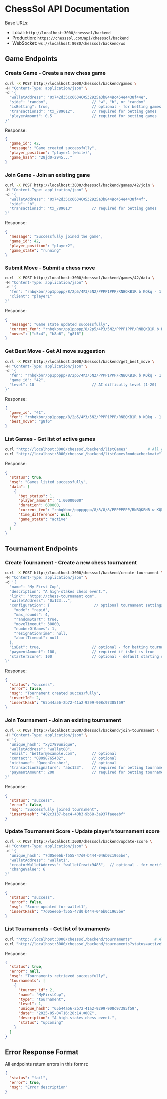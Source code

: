 # ChessSol API Documentation

Base URLs:

- Local: `http://localhost:3000/chesssol/backend`
- Production: `https://chesssol.com/api/chesssol/backend`
- WebSocket: `ws://localhost:8080/chesssol/backend/ws`

## Game Endpoints

### Create Game - Create a new chess game

```bash
curl -X POST http://localhost:3000/chesssol/backend/games \
-H "Content-Type: application/json" \
-d '{
  "walletAddress": "0x742d35Cc6634C0532925a3b844Bc454e4438f44e",
  "side": "random",                    // "w", "b", or "random"
  "isBetting": true,                   // optional - for betting games
  "transactionId": "tx_789012",        // required for betting games
  "playerAmount": 0.5                  // required for betting games
}'
```

Response:

```json
{
  "game_id": 42,
  "message": "Game created successfully",
  "player_position": "player1 (white)",
  "game_hash": "28jd0-2945..."
}
```

### Join Game - Join an existing game

```bash
curl -X POST http://localhost:3000/chesssol/backend/games/42/join \
-H "Content-Type: application/json" \
-d '{
  "walletAddress": "0x742d35Cc6634C0532925a3b844Bc454e4438f44f",
  "side": "b",
  "transactionId": "tx_789013"         // required for betting games
}'
```

Response:

```json
{
  "message": "Successfully joined the game",
  "game_id": 42,
  "player_position": "player2",
  "game_state": "running"
}
```

### Submit Move - Submit a chess move

```bash
curl -X POST http://localhost:3000/chesssol/backend/games/42/data \
-H "Content-Type: application/json" \
-d '{
  "fen": "rnbqkbnr/pp1ppppp/8/2p5/4P3/5N2/PPPP1PPP/RNBQKB1R b KQkq - 1 2",
  "client": "player1"
}'
```

Response:

```json
{
  "message": "Game state updated successfully",
  "current_fen": "rnbqkbnr/pp1ppppp/8/2p5/4P3/5N2/PPPP1PPP/RNBQKB1R b KQkq - 1 2",
  "moves": ["c5c4", "b8a6", "g8f6"]
}
```

### Get Best Move - Get AI move suggestion

```bash
curl -X POST http://localhost:3000/chesssol/backend/get_best_move \
-H "Content-Type: application/json" \
-d '{
  "fen": "rnbqkbnr/pp1ppppp/8/2p5/4P3/5N2/PPPP1PPP/RNBQKB1R b KQkq - 1 2",
  "game_id": "42",
  "level": 18                          // AI difficulty level (1-20)
}'
```

Response:

```json
{
  "game_id": "42",
  "fen": "rnbqkbnr/pp1ppppp/8/2p5/4P3/5N2/PPPP1PPP/RNBQKB1R b KQkq - 1 2",
  "best_move": "g8f6"
}
```

### List Games - Get list of active games

```bash
curl "http://localhost:3000/chesssol/backend/listGames"         # All games
curl "http://localhost:3000/chesssol/backend/listGames?mode=checkmate"  # Checkmate games only
```

Response:

```json
{
  "status": true,
  "msg": "Games listed successfully",
  "data": [
    {
      "bet_status": 1,
      "player_amount": "1.00000000",
      "duration": 600000,
      "current_fen": "rnbqkbnr/pppppppp/8/8/8/8/PPPPPPPP/RNBQKBNR w KQkq - 0 1",
      "time_difference": null,
      "game_state": "active"
    }
  ]
}
```

## Tournament Endpoints

### Create Tournament - Create a new chess tournament

```bash
curl -X POST http://localhost:3000/chesssol/backend/create-tournament \
-H "Content-Type: application/json" \
-d '{
  "name": "My First Cup",
  "description": "A high-stakes chess event.",
  "link": "https://chess-tournament.com",
  "walletAddress": "0x123...",
  "configuration": {                    // optional tournament settings
    "mode": "rapid",
    "max_rounds": 4,
    "randomStart": true,
    "moveTimeout": 30000,
    "numberOfGames": 1,
    "resignationTime": null,
    "abortTimeout": null
  },
  "isBet": true,                       // optional - for betting tournaments
  "paymentAmount": 100,                // required if isBet is true
  "starterScore": 100                  // optional - default starting score
}'
```

Response:

```json
{
  "status": "success",
  "error": false,
  "msg": "Tournament created successfully",
  "insertId": 2,
  "insertHash": "65b44a56-2b72-41a2-9299-908c97385f59"
}
```

### Join Tournament - Join an existing tournament

```bash
curl -X POST http://localhost:3000/chesssol/backend/join-tournament \
-H "Content-Type: application/json" \
-d '{
  "unique_hash": "xyz789unique",
  "walletAddress": "wallet88",
  "email": "bettor@example.com",       // optional
  "contact": "08098765432",            // optional
  "nickname": "QueenCrusher",          // optional
  "transactionSignature": "abc123",    // required for betting tournaments
  "paymentAmount": 200                 // required for betting tournaments
}'
```

Response:

```json
{
  "status": "success",
  "error": false,
  "msg": "Successfully joined tournament",
  "insertHash": "402c3137-bec4-40b3-9b68-3a937faeeebf"
}
```

### Update Tournament Score - Update player's tournament score

```bash
curl -X POST http://localhost:3000/chesssol/backend/update-score \
-H "Content-Type: application/json" \
-d '{
  "unique_hash": "7d05ee6b-f555-47d0-b444-046b0c1965be",
  "walletAddress": "wallet1",
  "creatorWalletAddress": "walletCreatx9485",  // optional - for verification
  "changeValue": 6
}'
```

Response:

```json
{
  "status": "success",
  "error": false,
  "msg": "Score updated for wallet1",
  "insertHash": "7d05ee6b-f555-47d0-b444-046b0c1965be"
}
```

### List Tournaments - Get list of tournaments

```bash
curl "http://localhost:3000/chesssol/backend/tournaments"          # All tournaments
curl "http://localhost:3000/chesssol/backend/tournaments?status=active"  # Active tournaments only
```

Response:

```json
{
  "status": true,
  "error": null,
  "msg": "Tournaments retrieved successfully",
  "tournaments": [
    {
      "tournmt_id": 2,
      "name": "MyFirstCup",
      "type": "tournament",
      "level": 1,
      "unique_hash": "65b44a56-2b72-41a2-9299-908c97385f59",
      "date": "2025-05-04T16:28:14.000Z",
      "description": "A high-stakes chess event.",
      "status": "upcoming"
    }
  ]
}
```

## Error Response Format

All endpoints return errors in this format:

```json
{
  "status": "fail",
  "error": true,
  "msg": "Error description"
}
```
